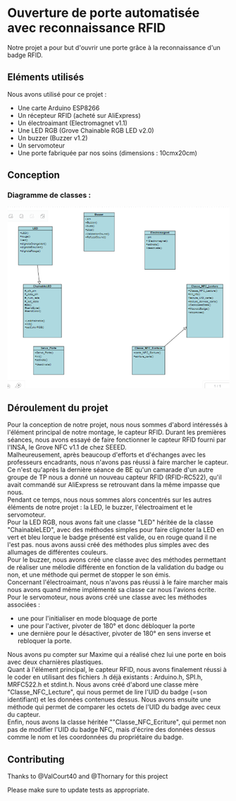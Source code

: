 # Ouverture de porte automatisée avec reconnaissance RFID

Notre projet a pour but d'ouvrir une porte grâce à la reconnaissance d'un badge RFID. 

## Eléments utilisés

Nous avons utilisé pour ce projet :
- Une carte Arduino ESP8266
- Un récepteur RFID (acheté sur AliExpress)
- Un électroaimant (Electromagnet v1.1)
- Une LED RGB (Grove Chainable RGB LED v2.0)
- Un buzzer (Buzzer v1.2)
- Un servomoteur
- Une porte fabriquée par nos soins (dimensions : 10cmx20cm)

## Conception

### Diagramme de classes :

![diagramme de classe](Diagramme_Classes.png)

## Déroulement du projet

Pour la conception de notre projet, nous nous sommes d'abord intéressés à l'élément principal de notre montage, le capteur RFID. Durant les premières séances, nous avons essayé de faire fonctionner le capteur RFID fourni par l'INSA, le Grove NFC v1.1 de chez SEEED.  
Malheureusement, après beaucoup d'efforts et d'échanges avec les professeurs encadrants, nous n'avons pas réussi à faire marcher le capteur. Ce n'est qu'après la dernière séance de BE qu'un camarade d'un autre groupe de TP nous a donné un nouveau capteur RFID (RFID-RC522), qu'il avait commandé sur AliExpress se retrouvant dans la même impasse que nous.  
Pendant ce temps, nous nous sommes alors concentrés sur les autres éléments de notre projet : la LED, le buzzer, l'électroaiment et le servomoteur.   
Pour la LED RGB, nous avons fait une classe "LED" héritée de la classe "ChainableLED", avec des méthodes simples pour faire clignoter la LED en vert et bleu lorque le badge présenté est valide, ou en rouge quand il ne l'est pas. nous avons aussi créé des méthodes plus simples avec des allumages de différentes couleurs.  
Pour le buzzer, nous avons créé une classe avec des méthodes permettant de réaliser une mélodie différente en fonction de la validation du badge ou non, et une méthode qui permet de stopper le son émis.  
Concernant l'électroaimant, nous n'avons pas réussi à le faire marcher mais nous avons quand même implémenté sa classe car nous l'avions écrite.
Pour le servomoteur, nous avons créé une classe avec les méthodes associées : 
- une pour l'initialiser en mode bloquage de porte
- une pour l'activer, pivoter de 180° et donc débloquer la porte
- une dernière pour le désactiver, pivoter de 180° en sens inverse et rebloquer la porte.    

Nous avons pu compter sur Maxime qui a réalisé chez lui une porte en bois avec deux charnières plastiques.  
Quant à l'élément principal, le capteur RFID, nous avons finalement réussi à le coder en utilisant des fichiers .h déjà existants : Arduino.h, SPI.h, MRFC522.h et stdint.h. Nous avons créé d'abord une classe mère "Classe_NFC_Lecture", qui nous permet de lire l'UID du badge (=son identifiant) et les données contenues dessus. Nous avons ensuite une méthode qui permet de comparer les octets de l'UID du badge avec ceux du capteur.   
Enfin, nous avons la classe héritée ""Classe_NFC_Ecriture", qui permet non pas de modifier l'UID du badge NFC, mais d'écrire des données dessus comme le nom et les coordonnées du propriétaire du badge.

## Contributing

Thanks to @ValCourt40 and @Thornary for this project

Please make sure to update tests as appropriate.
